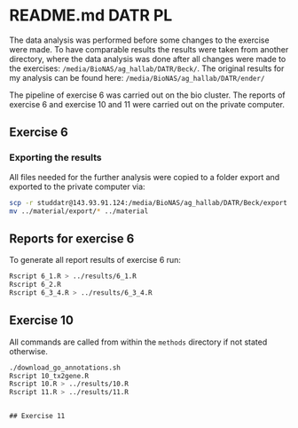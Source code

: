 # README.md DATR PL

The data analysis was performed before some changes to the exercise were made. To have comparable
results the results were taken from another directory, where the data analysis was done after
all changes were made to the exercises: `/media/BioNAS/ag_hallab/DATR/Beck/`. The original
results for my analysis can be found here: `/media/BioNAS/ag_hallab/DATR/ender/`

The pipeline of exercise 6 was carried out on the bio cluster. The reports of exercise 6
and exercise 10 and 11 were carried out on the private computer.

## Exercise 6

### Exporting the results

All files needed for the further analysis were copied to a folder export and
exported to the private computer via:

```sh
scp -r studdatr@143.93.91.124:/media/BioNAS/ag_hallab/DATR/Beck/export ../material
mv ../material/export/* ../material
```

## Reports for exercise 6

To generate all report results of exercise 6 run:

```sh
Rscript 6_1.R > ../results/6_1.R
Rscript 6_2.R
Rscript 6_3_4.R > ../results/6_3_4.R
```

## Exercise 10

All commands are called from within the `methods` directory if not stated otherwise.

```sh
./download_go_annotations.sh
Rscript 10_tx2gene.R
Rscript 10.R > ../results/10.R
Rscript 11.R > ../results/11.R
```

```

## Exercise 11

